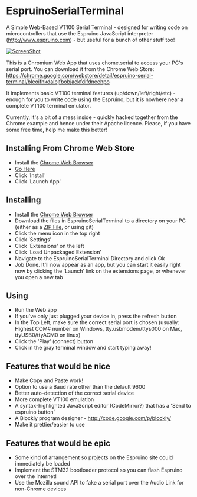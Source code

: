 EspruinoSerialTerminal
======================

A Simple Web-Based VT100 Serial Terminal - designed for writing code on microcontrollers that use the Espruino JavaScript interpreter (http://www.espruino.com) - but useful for a bunch of other stuff too!

[![ScreenShot](https://raw.github.com/gfwilliams/EspruinoSerialTerminal/master/extras/screenshot.png)](http://youtu.be/4O5xKfazAWI)

This is a Chromium Web App that uses chome.serial to access your PC's serial port. You can download it from the Chrome Web Store: https://chrome.google.com/webstore/detail/espruino-serial-terminal/bleoifhkdalbjfbobjackfdifdneehpo

It implements basic VT100 terminal features (up/down/left/right/etc) - enough for you to write code using the Espruino, but it is nowhere near a complete VT100 terminal emulator.

Currently, it's a bit of a mess inside - quickly hacked together from the Chrome example and hence under their Apache licence. Please, if you have some free time, help me make this better!

Installing From Chrome Web Store
----------------------------

* Install the [Chrome Web Browser](https://www.google.com/intl/en/chrome/browser/)
* [Go Here](https://chrome.google.com/webstore/detail/espruino-serial-terminal/bleoifhkdalbjfbobjackfdifdneehpo)
* Click 'Install'
* Click 'Launch App'

Installing
----------

* Install the [Chrome Web Browser](https://www.google.com/intl/en/chrome/browser/)
* Download the files in EspruinoSerialTerminal to a directory on your PC (either as a [ZIP File](https://github.com/gfwilliams/EspruinoSerialTerminal/archive/master.zip), or using git)
* Click the menu icon in the top right
* Click 'Settings'
* Click 'Extensions' on the left
* Click 'Load Unpackaged Extension'
* Navigate to the EspruinoSerialTerminal Directory and click Ok
* Job Done. It'll now appear as an app, but you can start it easily right now by clicking the 'Launch' link on the extensions page, or whenever you open a new tab

Using
-----

* Run the Web app
* If you've only just plugged your device in, press the refresh button
* In the Top Left, make sure the correct serial port is chosen (usually: Highest COM# number on Windows, tty.usbmodem/ttys000 on Mac, ttyUSB0/ttyACM0 on linux)
* Click the 'Play' (connect) button
* Click in the gray terminal window and start typing away!

Features that would be nice
----------------------------
* Make Copy and Paste work!
* Option to use a Baud rate other than the default 9600
* Better auto-detection of the correct serial device
* More complete VT100 emulation
* A syntax-highlighted JavaScript editor (CodeMirror?) that has a 'Send to espruino button'
* A Blockly program designer - http://code.google.com/p/blockly/
* Make it prettier/easier to use

Features that would be epic
----------------------------
* Some kind of arrangement so projects on the Espruino site could immediately be loaded
* Implement the STM32 bootloader protocol so you can flash Espruino over the internet!
* Use the Mozilla sound API to fake a serial port over the Audio Link for non-Chrome devices
